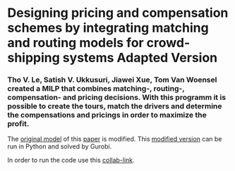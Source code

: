 # Designing pricing and compensation schemes by integrating matching and routing models for crowd-shipping systems Adapted Version
### Tho V. Le, Satish V. Ukkusuri, Jiawei Xue, Tom Van Woensel created a MILP that combines matching-, routing-, compensation- and pricing decisions. With this programm it is possible to create the tours, match the drivers and determine the compensations and pricings in order to maximize the profit.

The [original model](https://www.github.com/rim-the-optimizer/Pricing/blob/main/pricingmodel_0.ipynb) of this [paper](https://www.sciencedirect.com/science/article/pii/S1366554520308516) is modified. This [modified version](https://www.github.com/rim-the-optimizer/Pricing/blob/main/pricingmodel.ipynb) can be run in Python and solved by Gurobi.


In order to run the code use this [collab-link](https://colab.research.google.com/github/rim-the-optimizer/Pricing/blob/main/pricing.ipynb).
